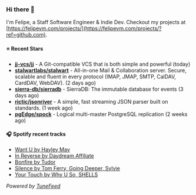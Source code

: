 ### Hi there 👋

I'm Felipe, a Staff Software Engineer & Indie Dev. Checkout my projects at [https://felipevm.com/projects/](https://felipevm.com/projects/?ref=github.com).

#### ⭐ Recent Stars
- **[jj-vcs/jj](https://github.com/jj-vcs/jj)** - A Git-compatible VCS that is both simple and powerful (today)
- **[stalwartlabs/stalwart](https://github.com/stalwartlabs/stalwart)** - All-in-one Mail &amp; Collaboration server. Secure, scalable and fluent in every protocol (IMAP, JMAP, SMTP, CalDAV, CardDAV, WebDAV). (2 days ago)
- **[sierra-db/sierradb](https://github.com/sierra-db/sierradb)** - SierraDB: The immutable database for events (3 days ago)
- **[rictic/jsonriver](https://github.com/rictic/jsonriver)** - A simple, fast streaming JSON parser built on standards. (1 week ago)
- **[pgEdge/spock](https://github.com/pgEdge/spock)** - Logical multi-master PostgreSQL replication (2 weeks ago)

#### 🎧 Spotify recent tracks
- [Want U by Hayley May](https://open.spotify.com/track/4PIdTFeeNnJ87nKOf1djuG)
- [In Reverse by Daydream Affiliate](https://open.spotify.com/track/2ofN43JfvYu5zusgRGeBYL)
- [Bonfire by Tudor](https://open.spotify.com/track/736VDbKKgjzvPOoKjjti4R)
- [Silence by Tom Ferry, Going Deeper, Sylvie](https://open.spotify.com/track/3JvijFDDd3fUj4DZxcGw0l)
- [Your Touch by Why U So, SHELLS](https://open.spotify.com/track/0rfsaQbCQQGu5mfytzH5z8)

_Powered by [TuneFeed](https://tunefeed.app?ref=github.com)_
